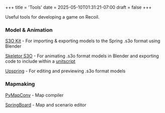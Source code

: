 +++
title = 'Tools'
date = 2025-05-10T01:31:21-07:00
draft = false
+++

Useful tools for developing a game on Recoil.

### Model & Animation

[S3O Kit](https://github.com/ChrisFloofyKitsune/s3o-blender-tools) - For importing & exporting models to the Spring .s3o format using Blender

[Skeletor S3O](https://github.com/Beherith/Skeletor_S3O) - For animating .s3o format models in Blender and exporting code to include within a [unitscript](https://springrts.com/wiki/Animation-LuaScripting)

[Upspring](https://github.com/techannihilation/upspring) - For editing and previewing .s3o format models

### Mapmaking

[PyMapConv](https://github.com/Beherith/springrts_smf_compiler) - Map compiler

[SpringBoard](https://github.com/Spring-SpringBoard/SpringBoard-Core) - Map and scenario editor
